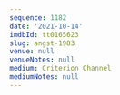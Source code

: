 ```yaml
---
sequence: 1182
date: '2021-10-14'
imdbId: tt0165623
slug: angst-1983
venue: null
venueNotes: null
medium: Criterion Channel
mediumNotes: null
---
```


